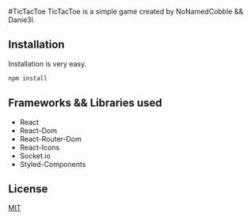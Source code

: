 #TicTacToe
TicTacToe is a simple game created by NoNamedCobble && Danie3l.

## Installation

Installation is very easy.

```bash
npm install
```

## Frameworks && Libraries used

- React
- React-Dom
- React-Router-Dom
- React-Icons
- Socket.io
- Styled-Components

## License

[MIT](https://choosealicense.com/licenses/mit/)
